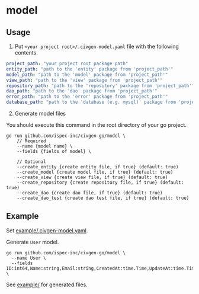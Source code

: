 # model

## Usage

1. Put `<your project root>/.civgen-model.yaml` file with the following contents.

```yaml
project_path: "your project root package path"
entity_path: "path to the 'entity' package from 'project_path'"
model_path: "path to the 'model' package from 'project_path'"
view_path: "path to the 'view' package from 'project_path'"
repository_path: "path to the 'repository' package from 'project_path'"
dao_path: "path to the 'dao' package from 'project_path'"
error_path: "path to the 'error' package from 'project_path'"
database_path: "path to the 'database (e.g. mysql)' package from 'project_path'"
```

2. Generate model files

You should execute this command in the root directory of your go project.

```
go run github.com/ispec-inc/civgen-go/model \
	// Required
	--name {model name} \
	--fields {fields of model} \

	// Optional
	--create_entity {create entity file, if true} (default: true)
	--create_model {create model file, if true} (default: true)
	--create_view {create view file, if true} (default: true)
	--create_repository {create repository file, if true} (default: true)
	--create_dao {create dao file, if true} (default: true)
	--create_dao_test {create dao test file, if true} (default: true)
```

## Example
Set [example/.civgen-model.yaml](../example/.civgen-model.yaml).

Generate `User` model.
```
go run github.com/ispec-inc/civgen-go/model \
  --name User \
  --fields ID:int64,Name:string,Email:string,CreatedAt:time.Time,UpdateAt:time.Time \
```

See [example/](../example/) for generated files.

